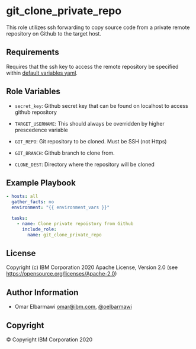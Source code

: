git_clone_private_repo
=========

This role utilizes ssh forwarding to copy source code from a private remote repository on Github to the target host.

Requirements
------------

Requires that the ssh key to access the remote repository be specified within [default variables yaml](./defaults/main.yml).

Role Variables
--------------

* `secret_key`: Github secret key that can be found on localhost to access github repository

* `TARGET_USERNAME`: This should always be overridden by higher prescedence variable

* `GIT_REPO`: Git repository to be cloned. Must be SSH (not Https)

* `GIT_BRANCH`: Github branch to clone from.

* `CLONE_DEST`: Directory where the repository will be cloned


Example Playbook
----------------

```yaml
- hosts: all
  gather_facts: no
  environment: "{{ environment_vars }}"

  tasks:
    - name: Clone private repoistory from Github
      include_role:
        name: git_clone_private_repo
```

License
-------

Copyright (c) IBM Corporation 2020 Apache License, Version 2.0 (see https://opensource.org/licenses/Apache-2.0)

Author Information
------------------

- Omar Elbarmawi omar@ibm.com, [@oelbarmawi](https://github.com/oelbarmawi)

Copyright
---------

© Copyright IBM Corporation 2020
